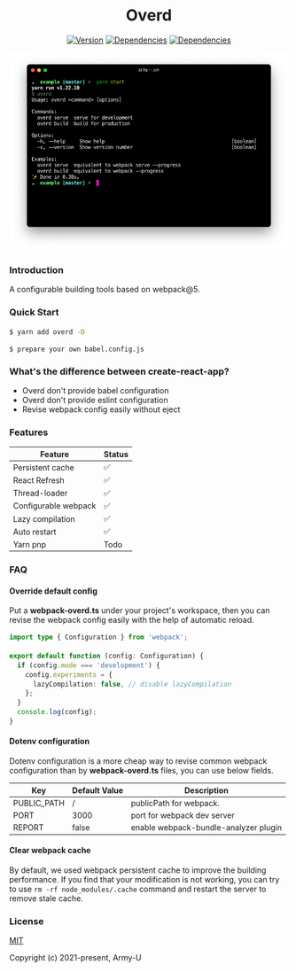 <h1 align="center">Overd</h1>

<p align="center">
  <a href="https://www.npmjs.com/package/overd"><img src="https://flat.badgen.net/npm/v/overd" alt="Version" /></a>
  <a href="https://packagephobia.com/result?p=overd"><img src="https://flat.badgen.net/packagephobia/install/overd" alt="Dependencies" /></a>
  <a href="https://david-dm.org/army-u/over-design"><img src="https://flat.badgen.net/david/dep/army-u/over-design" alt="Dependencies" /></a>
</p>

<img src="./docs/screenshot.png" />

### Introduction

A configurable building tools based on webpack@5.

### Quick Start

```bash
$ yarn add overd -D
```

```
$ prepare your own babel.config.js
```

### What's the difference between create-react-app?

- Overd don't provide babel configuration
- Overd don't provide eslint configuration
- Revise webpack config easily without eject

### Features

| Feature              | Status |
| -------------------- | ------ |
| Persistent cache     | ✅     |
| React Refresh        | ✅     |
| Thread-loader        | ✅     |
| Configurable webpack | ✅     |
| Lazy compilation     | ✅     |
| Auto restart         | ✅     |
| Yarn pnp             | Todo   |

### FAQ

#### Override default config

Put a **webpack-overd.ts** under your project's workspace, then you can revise the webpack config easily with the help of automatic reload.

```ts
import type { Configuration } from 'webpack';

export default function (config: Configuration) {
  if (config.mode === 'development') {
    config.experiments = {
      lazyCompilation: false, // disable lazyCompilation
    };
  }
  console.log(config);
}
```

#### Dotenv configuration

Dotenv configuration is a more cheap way to revise common webpack configuration than by **webpack-overd.ts** files, you can use below fields.

| Key         | Default Value | Description                           |
| ----------- | ------------- | ------------------------------------- |
| PUBLIC_PATH | /             | publicPath for webpack.               |
| PORT        | 3000          | port for webpack dev server           |
| REPORT      | false         | enable webpack-bundle-analyzer plugin |

#### Clear webpack cache

By default, we used webpack persistent cache to improve the building performance. If you find that your modification is not working, you can try to use `rm -rf node_modules/.cache` command and restart the server to remove stale cache.

### License

[MIT](https://opensource.org/licenses/MIT)

Copyright (c) 2021-present, Army-U
